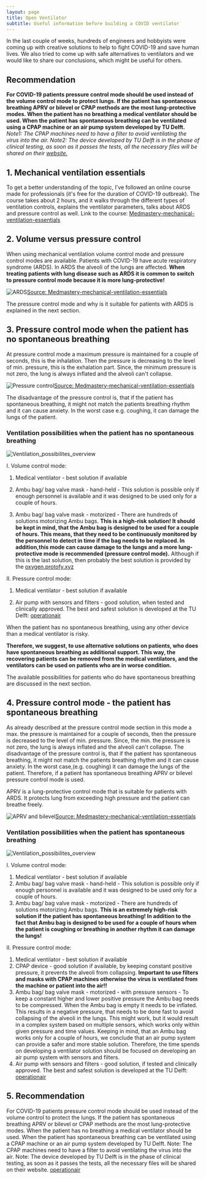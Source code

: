 ```yaml
---
layout: page
title: Open Ventilator
subtitle: Useful information before building a COVID ventilator
---
```



In the last couple of weeks, hundreds of engineers and hobbyists were coming up with creative solutions to help to fight COVID-19 and save human lives. We also tried to come up with safe alternatives to ventilators and we would like to share our conclusions, which might be useful for others. 

## Recommendation ##

**For COVID-19 patients pressure control mode should be used instead of the volume control mode to protect lungs. If the patient has spontaneous breathing APRV or bilevel or CPAP methods are the most lung-protective modes.
When the patient has no breathing a medical ventilator should be used. When the patient has spontaneous breathing can be ventilated using a CPAP machine or an air pump system developed by TU Delft.** 
*Note1: The CPAP machines need to have a filter to avoid ventilating the virus into the air. 
Note2: The device developed by TU Delft is in the phase of clinical testing, as soon as it passes the tests, all the necessary files will be shared on their [website.](https://www.operationair.org/)*


## 1. Mechanical ventilation essentials
To get a better understanding of the topic, I've followed an online course made for professionals (it's free for the duration of COVID-19 outbreak). The course takes about 2 hours, and it walks through the different types of ventilation controls, explains the ventilator parameters, talks about ARDS and pressure control as well.
Link to the course:
[Medmastery-mechanical-ventilation-essentials](https://www.medmastery.com/course/mechanical-ventilation-essentials)

## 2. Volume versus pressure control
When using mechanical ventilation volume control mode and pressure control modes are available.  Patients with COVID-19 have acute respiratory syndrome (ARDS). In ARDS the alveoli of the lungs are affected. **When treating patients with lung disease such as ARDS it is common to switch to pressure control mode because it is more lung-protective!**

![ARDS](img/ards.png)[Source: Medmastery-mechanical-ventilation-essentials](https://www.medmastery.com/course/mechanical-ventilation-essentials)


The pressure control mode and why is it suitable for patients with ARDS is explained in the next section.


## 3. Pressure control mode when the patient has no spontaneous breathing
At pressure control mode a maximum pressure is maintained for a couple of seconds, this is the inhalation. Then the pressure is decreasing to the level of min. pressure, this is the exhalation part. Since, the minimum pressure is not zero, the lung is always inflated and the alveoli can't collapse.

![Pressure control](img/pressure_control.png)[Source: Medmastery-mechanical-ventilation-essentials](https://www.medmastery.com/course/mechanical-ventilation-essentials)

The disadvantage of the pressure control is, that if the patient has spontaneous breathing, it might not match the patients breathing rhythm and it can cause anxiety. In the worst case e.g. coughing, it can damage the lungs of the patient.

### Ventilation possibilities when the patient has no spontaneous breathing ###

![Ventilation_possibilites_overview](/img/no_spontaneous_breathing.png)


I. Volume control mode:
  1. Medical ventilator - best solution if available
  
  2. Ambu bag/ bag valve mask - hand-held - This solution is possible only if enough personnel is available and it was designed to be used only for a couple of hours. 
  
  3. Ambu bag/ bag valve mask - motorized - There are hundreds of solutions motorizing Ambu bags. **This is a high-risk solution!  It should be kept in mind, that the Ambu bag is designed to be used for a couple of hours. This means, that they need to be continuously monitored by the personnel to detect in time if the bag needs to be replaced. In addition,this mode can cause damage to the lungs and a more lung-protective mode is recommended (pressure control mode).**
Although if this is the last solution, then probably the best solution is provided by the [oxygen.protofy.xyz](https://www.oxygen.protofy.xyz/)

II. Pressure control mode:
  1. Medical ventilator - best solution if available
  
  2. Air pump with sensors and filters - good solution, when tested and clinically approved. The best and safest solution is developed at the TU Delft: [operationair](https://www.operationair.org/en)
  
  When the patient has no spontaneous breathing, using any other device than a medical ventilator is risky.
  
  **Therefore, we suggest, to use alternative solutions on patients, who does have spontaneous breathing as additional support. This way, the recovering patients can be removed from the medical ventilators, and the ventilators can be used on patients who are in worse condition.**

The available possibilities for patients who do have spontaneous breathing are discussed in the next section.
  
  
  
## 4. Pressure control mode - the patient has spontaneous breathing
As already described at the pressure control mode section in this mode a max. the pressure is maintained for a couple of seconds, then the pressure is decreased to the level of min. pressure. Since, the min. the pressure is not zero, the lung is always inflated and the alveoli can't collapse. The disadvantage of the pressure control is, that if the patient has spontaneous breathing, it might not match the patients breathing rhythm and it can cause anxiety. In the worst case,(e.g. coughing) it can damage the lungs of the patient. 
Therefore, if a patient has spontaneous breathing APRV or bilevel pressure control mode is used. 

APRV is a lung-protective control mode that is suitable for patients with ARDS.  It protects lung from exceeding high pressure and the patient can breathe freely.

![APRV and bilevel](/img/aprv_bilevel.png)[Source: Medmastery-mechanical-ventilation-essentials](https://www.medmastery.com/course/mechanical-ventilation-essentials)


### Ventilation possibilities when the patient has spontaneous breathing ###

![Ventilation_possibilites_overview](/img/spontaneous_breathing.png)


I. Volume control mode:
  1. Medical ventilator - best solution if available
  2. Ambu bag/ bag valve mask - hand-held - This solution is possible only if enough personnel is available and it was designed to be used only for a couple of hours. 
  3. Ambu bag/ bag valve mask - motorized - There are hundreds of solutions motorizing Ambu bags. **This is an extremely high-risk solution if the patient has spontaneous breathing!  In addition to the fact that Ambu bag is designed to be used for a couple of hours when the patient is coughing or breathing in another rhythm it can damage the lungs!**


II. Pressure control mode:
  1. Medical ventilator - best solution if available
  2. CPAP device - good solution if available, by keeping constant positive pressure, it prevents the alveoli from collapsing. **Important to use filters and masks with CPAP machines otherwise the virus is ventilated from the machine or patient into the air!!**
  3. Ambu bag/ bag valve mask - motorized - with pressure sensors - To keep a constant higher and lower positive pressure the Ambu bag needs to be compressed. When the Ambu bag is empty it needs to be inflated. This results in a negative pressure, that needs to be done fast to avoid collapsing of the alveoli in the lungs. This might work, but it would result in a complex system based on multiple sensors, which works only within given pressure and time values. Keeping in mind, that an Ambu bag works only for a couple of hours, we conclude that an air pump system can provide a safer and more stable solution. Therefore, the time spends on developing a ventilator solution should be focused on developing an air pump system with sensors and filters.
  3. Air pump with sensors and filters - good solution, if tested and clinically approved. The best and safest solution is developed at the TU Delft: [operationair](https://www.operationair.org/en)


## 5. Recommendation ##
  
For COVID-19 patients pressure control mode should be used instead of the volume control to protect the lungs. If the patient has spontaneous breathing APRV or bilevel or CPAP methods are the most lung-protective modes.
When the patient has no breathing a medical ventilator should be used. When the patient has spontaneous breathing can be ventilated using a CPAP machine or an air pump system developed by TU Delft. 
Note: The CPAP machines need to have a filter to avoid ventilating the virus into the air. 
Note: The device developed by TU Delft is in the phase of clinical testing, as soon as it passes the tests, all the necessary files will be shared on their website. [operationair](https://www.operationair.org/)
